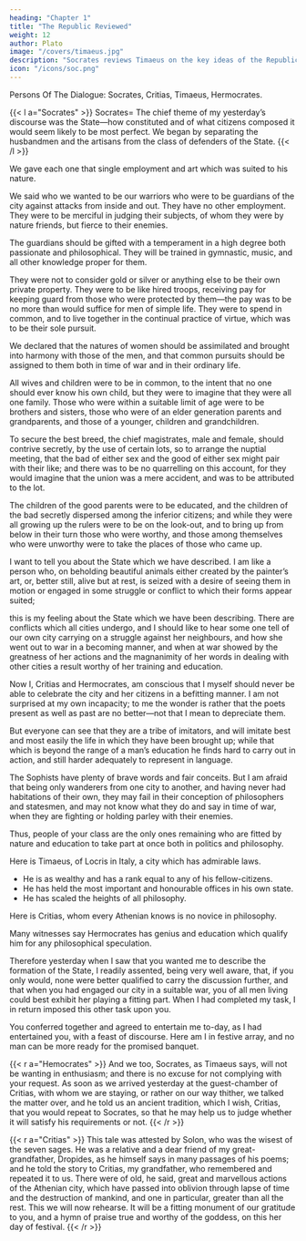 ```yaml
---
heading: "Chapter 1"
title: "The Republic Reviewed"
weight: 12
author: Plato
image: "/covers/timaeus.jpg"
description: "Socrates reviews Timaeus on the key ideas of the Republic"
icon: "/icons/soc.png"
---
```



Persons Of The Dialogue: Socrates, Critias, Timaeus, Hermocrates.

<!-- SOCRATES= One, two, three; but where, my dear Timaeus, is the fourth of those who were yesterday my guests and are to be my entertainers to-day?

TIMAEUS= He has been taken ill, Socrates; for he would not willingly have been absent from this gathering.

SOCRATES= Then, if he is not coming, you and the two others must supply his place.

TIMAEUS= Certainly, and we will do all that we can; having been handsomely entertained by you yesterday, those of us who remain should be only too glad to return your hospitality.

SOCRATES= Do you remember what were the points of which I required you to speak?

TIMAEUS= We remember some of them, and you will be here to remind us of anything which we have forgotten= or rather, if we are not troubling you, will you briefly recapitulate the whole, and then the particulars will be more firmly fixed in our memories? -->

{{< l a="Socrates" >}}
Socrates= The chief theme of my yesterday’s discourse was the State—how constituted and of what citizens composed it would seem likely to be most perfect. We began by separating the husbandmen and the artisans from the class of defenders of the State.
{{< /l >}}

We gave each one that single employment and art which was suited to his nature. 

We said who we wanted to be our warriors who were to be guardians of the city against attacks from inside and out. They have no other employment. They were to be merciful in judging their subjects, of whom they were by nature friends, but fierce to their enemies.

The guardians should be gifted with a temperament in a high degree both passionate and philosophical. They will be trained in gymnastic, music, and all other knowledge proper for them. 

They were not to consider gold or silver or anything else to be their own private property. They were to be like hired troops, receiving pay for keeping guard from those who were protected by them—the pay was to be no more than would suffice for men of simple life. They were to spend in common, and to live together in the continual practice of virtue, which was to be their sole pursuit.

We declared that the natures of women should be assimilated and brought into harmony with those of the men, and that common pursuits should be assigned to them both in time of war and in their ordinary life.

All wives and children were to be in common, to the intent that no one should ever know his own child, but they were to imagine that they were all one family. Those who were within a suitable limit of age were to be brothers and sisters, those who were of an elder generation parents and grandparents, and those of a younger, children and grandchildren.

To secure the best breed, the chief magistrates, male and female, should contrive secretly, by the use of certain lots, so to arrange the nuptial meeting, that the bad of either sex and the good of either sex might pair with their like; and there was to be no quarrelling on this account, for they would imagine that the union was a mere accident, and was to be attributed to the lot.

The children of the good parents were to be educated, and the children of the bad secretly dispersed among the inferior citizens; and while they were all growing up the rulers were to be on the look-out, and to bring up from below in their turn those who were worthy, and those among themselves who were unworthy were to take the places of those who came up.

I want to tell you about the State which we have described. I am like a person who, on beholding beautiful animals either created by the painter’s art, or, better still, alive but at rest, is seized with a desire of seeing them in motion or engaged in some struggle or conflict to which their forms appear suited; 

this is my feeling about the State which we have been describing. There are conflicts which all cities undergo, and I should like to hear some one tell of our own city carrying on a struggle against her neighbours, and how she went out to war in a becoming manner, and when at war showed by the greatness of her actions and the magnanimity of her words in dealing with other cities a result worthy of her training and education. 

Now I, Critias and Hermocrates, am conscious that I myself should never be able to celebrate the city and her citizens in a befitting manner. I am not surprised at my own incapacity; to me the wonder is rather that the poets present as well as past are no better—not that I mean to depreciate them. 

But everyone can see that they are a tribe of imitators, and will imitate best and most easily the life in which they have been brought up; while that which is beyond the range of a man’s education he finds hard to carry out in action, and still harder adequately to represent in language. 

The Sophists have plenty of brave words and fair conceits. But I am afraid that being only wanderers from one city to another, and having never had habitations of their own, they may fail in their conception of philosophers and statesmen, and may not know what they do and say in time of war, when they are fighting or holding parley with their enemies. 

Thus, people of your class are the only ones remaining who are fitted by nature and education to take part at once both in politics and philosophy. 

Here is Timaeus, of Locris in Italy, a city which has admirable laws.
- He is as wealthy and has a rank equal to any of his fellow-citizens. 
- He has held the most important and honourable offices in his own state.
- He has scaled the heights of all philosophy. 

Here is Critias, whom every Athenian knows is no novice in philosophy. 

Many witnesses say Hermocrates has genius and education which qualify him for any philosophical speculation.

Therefore yesterday when I saw that you wanted me to describe the formation of the State, I readily assented, being very well aware, that, if you only would, none were better qualified to carry the discussion further, and that when you had engaged our city in a suitable war, you of all men living could best exhibit her playing a fitting part. When I had completed my task, I in return imposed this other task upon you. 

You conferred together and agreed to entertain me to-day, as I had entertained you, with a feast of discourse. Here am I in festive array, and no man can be more ready for the promised banquet.

{{< r a="Hemocrates" >}}
And we too, Socrates, as Timaeus says, will not be wanting in enthusiasm; and there is no excuse for not complying with your request. As soon as we arrived yesterday at the guest-chamber of Critias, with whom we are staying, or rather on our way thither, we talked the matter over, and he told us an ancient tradition, which I wish, Critias, that you would repeat to Socrates, so that he may help us to judge whether it will satisfy his requirements or not.
{{< /r >}}

{{< r a="Critias" >}}
This tale was attested by Solon, who was the wisest of the seven sages. He was a relative and a dear friend of my great-grandfather, Dropides, as he himself says in many passages of his poems; and he told the story to Critias, my grandfather, who remembered and repeated it to us. There were of old, he said, great and marvellous actions of the Athenian city, which have passed into oblivion through lapse of time and the destruction of mankind, and one in particular, greater than all the rest. This we will now rehearse. It will be a fitting monument of our gratitude to you, and a hymn of praise true and worthy of the goddess, on this her day of festival.
{{< /r >}}
<!-- SOCRATES= Very good. And what is this ancient famous action of the Athenians, which Critias declared, on the authority of Solon, to be not a mere legend, but an actual fact?
 -->